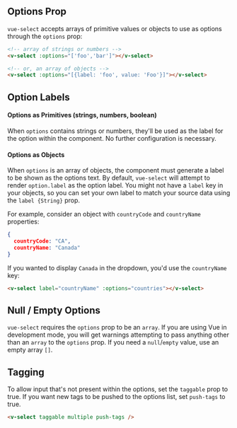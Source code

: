## Options Prop

`vue-select` accepts arrays of primitive values or objects to use as options through the `options` prop:

```html
<!-- array of strings or numbers -->
<v-select :options="['foo','bar']"></v-select>
```

<v-select :options="['foo','bar']"></v-select>

```html
<!-- or, an array of objects -->
<v-select :options="[{label: 'foo', value: 'Foo'}]"></v-select>
```

<v-select :options="[{label: 'foo', value: 'Foo'}]"></v-select>

## Option Labels

#### Options as Primitives (strings, numbers, boolean)

When `options` contains strings or numbers, they'll be used as the label for the option within the
component. No further configuration is necessary. 

#### Options as Objects

When `options` is an array of objects, the component must generate a label to be shown as the 
options text. By default, `vue-select` will attempt to render `option.label` as the option label. 
You might not have a `label` key in your objects, so you can set your own label to match your 
source data using the `label {String}` prop.

For example, consider an object with `countryCode` and `countryName` properties:

```json
{
  countryCode: "CA",
  countryName: "Canada"
}
```

If you wanted to display `Canada` in the dropdown, you'd use the `countryName` key:

```html
<v-select label="countryName" :options="countries"></v-select>
```

<country-select />

## Null / Empty Options

`vue-select` requires the `options` prop to be an `array`. If you are using Vue in development 
mode, you will get warnings attempting to pass anything other than an `array` to the `options` prop. 
If you need a `null`/`empty` value, use an empty array `[]`.

## Tagging

To allow input that's not present within the options, set the `taggable` prop to true.
If you want new tags to be pushed to the options list, set `push-tags` to true.

```html
<v-select taggable multiple push-tags />
```

<v-select taggable multiple push-tags />
